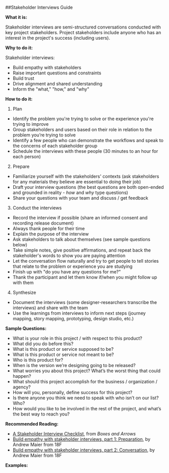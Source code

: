 ##Stakeholder Interviews Guide

**What it is:**

Stakeholder interviews are semi-structured conversations conducted with key project stakeholders. Project stakeholders include  anyone who has an interest in the project's success (including users).

**Why to do it:**

Stakeholder interviews:

- Build empathy with stakeholders
- Raise important questions and constraints
- Build trust
- Drive alignment and shared understanding
- Inform the "what," "how," and "why"

**How to do it:**

1. Plan
 - Identify the problem you're trying to solve or the experience you're trying to improve
 - Group stakeholders and users based on their role in relation to the problem you’re trying to solve
 - Identify a few people who can demonstrate the workflows and speak to the concerns of each stakeholder group
 - Schedule the interviews with these people (30 minutes to an hour for each person)
 
2. Prepare
 - Familiarize yourself with the stakeholders' contexts (ask stakeholders for any materials they believe are essential to doing their job)
 - Draft your interview questions (the best questions are both open-ended and grounded in reality - _how_ and _why_ type questions)
 - Share your questions with your team and discuss / get feedback
 
3. Conduct the interviews
 - Record the interview if possible (share an informed consent and recording release document)
 - Always thank people for their time
 - Explain the purpose of the interview
 - Ask stakeholders to talk about themselves (see sample questions below)
 - Take simple notes, give positive affirmations, and repeat back the stakeholder's words to show you are paying attention
 - Let the conversation flow naturally and try to get people to tell stories that relate to the problem or experience you are studying
 - Finish up with "do you have any questions for me?"
 - Thank the participant and let them know if/when you might follow up with them
  
4. Synthesize
 - Document the interviews (some designer-researchers transcribe the interviews) and share with the team
 - Use the learnings from interviews to inform next steps (journey mapping, story mapping, prototyping, design studio, etc.)

**Sample Questions:**

- What is your role in this project / with respect to this product?
- What did you do before this?
- What is this product or service supposed to be?
- What is this product or service not meant to be?
- Who is this product for?
- When is the version we’re designing going to be released?
- What worries you about this project? What’s the worst thing that could happen?
- What should this project accomplish for the business / organization / agency?
- How will you, personally, define success for this project?
- Is there anyone you think we need to speak with who isn’t on our list? Who?
- How would you like to be involved in the rest of the project, and what’s the best way to reach you?

**Recommended Reading:**

- [A Stakeholder Interview Checklist](http://boxesandarrows.com/a-stakeholder-interview-checklist/), from _Boxes and Arrows_
- [Build empathy with stakeholder interviews, part 1: Preparation](https://18f.gsa.gov/2016/06/20/build-empathy-with-stakeholder-interviews-part-1-preparation/), by Andrew Maier from 18F
- [Build empathy with stakeholder interviews, part 2: Conversation](https://18f.gsa.gov/2016/07/22/building-emphathy-with-stakeholder-interviews-part-2-conversation/), by Andrew Maier from 18F

**Examples:**

